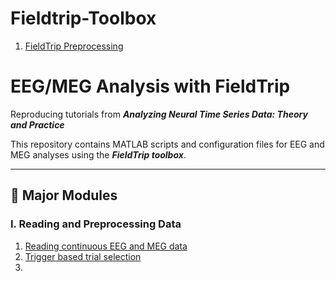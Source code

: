 # Fieldtrip-Toolbox


1. [FieldTrip Preprocessing](https://github.com/Caid-Stronger/Fieldtrip-Toolbox/tree/main/Introduction%20to%20FieldTrip/1.Preprocessing)


# EEG/MEG Analysis with FieldTrip  
Reproducing tutorials from ***Analyzing Neural Time Series Data: Theory and Practice***

This repository contains MATLAB scripts and configuration files for EEG and MEG analyses using the ***FieldTrip toolbox***. 

---

## 🔧 Major Modules

### Ⅰ. Reading and Preprocessing Data
1. [Reading continuous EEG and MEG data](https://github.com/Caid-Stronger/Analyzing-Neural-Time-Series-Data--EEG-MEG/blob/main/FieldTrip/1.%20Preprocessing/1.%20Reading_continuous_data.m)
2. [Trigger based trial selection](https://github.com/Caid-Stronger/Analyzing-Neural-Time-Series-Data--EEG-MEG/blob/main/FieldTrip/1.%20Preprocessing/2.%20Trigger_based_trial%20_selection.m)
3. 



